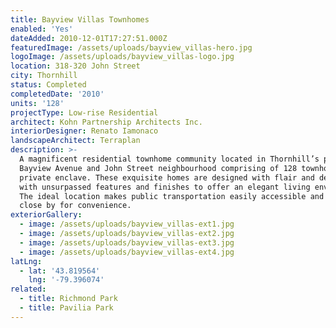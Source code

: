 ```yaml
---
title: Bayview Villas Townhomes
enabled: 'Yes'
dateAdded: 2010-12-01T17:27:51.000Z
featuredImage: /assets/uploads/bayview_villas-hero.jpg
logoImage: /assets/uploads/bayview_villas-logo.jpg
location: 318-320 John Street
city: Thornhill
status: Completed
completedDate: '2010'
units: '128'
projectType: Low-rise Residential
architect: Kohn Partnership Architects Inc.
interiorDesigner: Renato Iamonaco
landscapeArchitect: Terraplan
description: >-
  A magnificent residential townhome community located in Thornhill’s popular
  Bayview Avenue and John Street neighbourhood comprising of 128 townhomes on a
  private enclave. These exquisite homes are designed with flair and detailed
  with unsurpassed features and finishes to offer an elegant living environment.
  The ideal location makes public transportation easily accessible and amenities
  close by for convenience.
exteriorGallery:
  - image: /assets/uploads/bayview_villas-ext1.jpg
  - image: /assets/uploads/bayview_villas-ext2.jpg
  - image: /assets/uploads/bayview_villas-ext3.jpg
  - image: /assets/uploads/bayview_villas-ext4.jpg
latLng:
  - lat: '43.819564'
    lng: '-79.396074'
related:
  - title: Richmond Park
  - title: Pavilia Park
---
```


